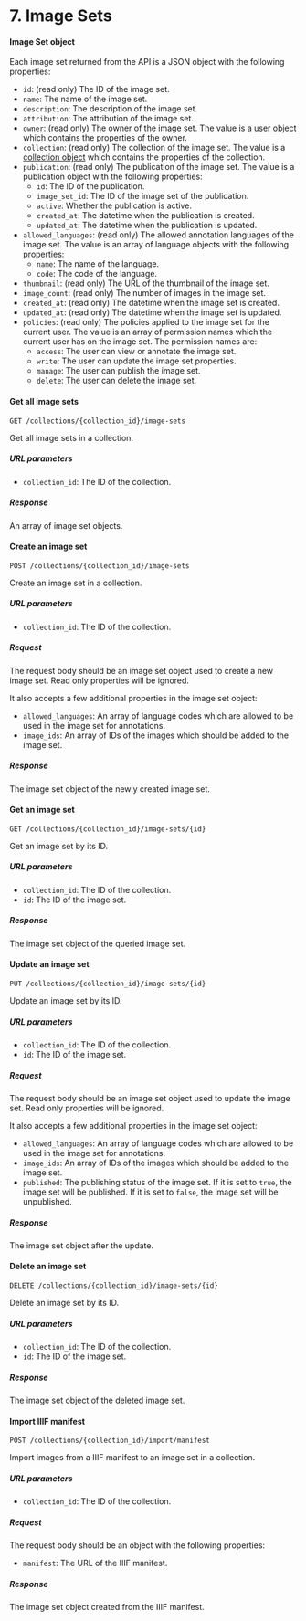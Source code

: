 # 7. Image Sets

#### Image Set object

Each image set returned from the API is a JSON object with the following properties:

- `id`: (read only) The ID of the image set.
- `name`: The name of the image set.
- `description`: The description of the image set.
- `attribution`: The attribution of the image set.
- `owner`: (read only) The owner of the image set. The value is a [user object](#user-object)
  which contains the properties of the owner.
- `collection`: (read only) The collection of the image set. The value is a [collection object](#collection-object)
  which contains the properties of the collection.
- `publication`: (read only) The publication of the image set. The value is a publication object with the following
  properties:
  - `id`: The ID of the publication.
  - `image_set_id`: The ID of the image set of the publication.
  - `active`: Whether the publication is active.
  - `created_at`: The datetime when the publication is created.
  - `updated_at`: The datetime when the publication is updated.
- `allowed_languages`: (read only) The allowed annotation languages of the image set. The value is an array of language
  objects with the following properties:
  - `name`: The name of the language.
  - `code`: The code of the language.
- `thumbnail`: (read only) The URL of the thumbnail of the image set.
- `image_count`: (read only) The number of images in the image set.
- `created_at`: (read only) The datetime when the image set is created.
- `updated_at`: (read only) The datetime when the image set is updated.
- `policies`: (read only) The policies applied to the image set for the current user. The value is an array of
  permission names which the current user has on the image set. The permission names are:
  - `access`: The user can view or annotate the image set.
  - `write`: The user can update the image set properties.
  - `manage`: The user can publish the image set.
  - `delete`: The user can delete the image set.

#### Get all image sets

```
GET /collections/{collection_id}/image-sets
```

Get all image sets in a collection.

##### URL parameters

- `collection_id`: The ID of the collection.

##### Response

An array of image set objects.

#### Create an image set

```
POST /collections/{collection_id}/image-sets
```

Create an image set in a collection.

##### URL parameters

- `collection_id`: The ID of the collection.

##### Request

The request body should be an image set object used to create a new image set. Read only properties will be ignored.

It also accepts a few additional properties in the image set object:

- `allowed_languages`: An array of language codes which are allowed to be used in the image set for annotations.
- `image_ids`: An array of IDs of the images which should be added to the image set.

##### Response

The image set object of the newly created image set.

#### Get an image set

```
GET /collections/{collection_id}/image-sets/{id}
```

Get an image set by its ID.

##### URL parameters

- `collection_id`: The ID of the collection.
- `id`: The ID of the image set.

##### Response

The image set object of the queried image set.

#### Update an image set

```
PUT /collections/{collection_id}/image-sets/{id}
```

Update an image set by its ID.

##### URL parameters

- `collection_id`: The ID of the collection.
- `id`: The ID of the image set.

##### Request

The request body should be an image set object used to update the image set. Read only properties will be ignored.

It also accepts a few additional properties in the image set object:

- `allowed_languages`: An array of language codes which are allowed to be used in the image set for annotations.
- `image_ids`: An array of IDs of the images which should be added to the image set.
- `published`: The publishing status of the image set. If it is set to `true`, the image set will be published. If it
  is set to `false`, the image set will be unpublished.

##### Response

The image set object after the update.

#### Delete an image set

```
DELETE /collections/{collection_id}/image-sets/{id}
```

Delete an image set by its ID.

##### URL parameters

- `collection_id`: The ID of the collection.
- `id`: The ID of the image set.

##### Response

The image set object of the deleted image set.

#### Import IIIF manifest

```
POST /collections/{collection_id}/import/manifest
```

Import images from a IIIF manifest to an image set in a collection.

##### URL parameters

- `collection_id`: The ID of the collection.

##### Request

The request body should be an object with the following properties:

- `manifest`: The URL of the IIIF manifest.

##### Response

The image set object created from the IIIF manifest.
